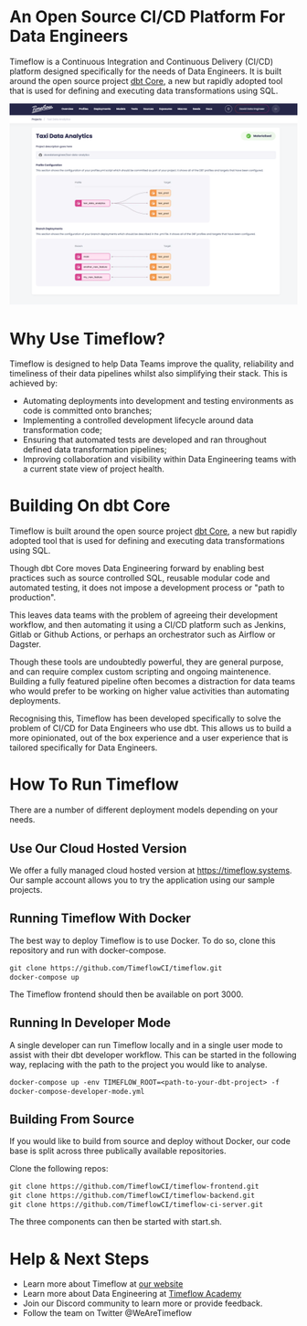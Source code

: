 # An Open Source CI/CD Platform For Data Engineers

Timeflow is a Continuous Integration and Continuous Delivery (CI/CD) platform designed specifically for the needs of Data Engineers.  It is built around the open source project [dbt Core](https://github.com/dbt-labs/dbt-core), a new but rapidly adopted tool that is used for defining and executing data transformations using SQL.

<img src="/screenshot.png" width="900"/>
 
# Why Use Timeflow?

Timeflow is designed to help Data Teams improve the quality, reliability and timeliness of their data pipelines whilst also simplifying their stack.  This is achieved by:

- Automating deployments into development and testing environments as code is committed onto branches;
- Implementing a controlled development lifecycle around data transformation code;
- Ensuring that automated tests are developed and ran throughout defined data transformation pipelines;
- Improving collaboration and visibility within Data Engineering teams with a current state view of project health.

# Building On dbt Core

Timeflow is built around the open source project [dbt Core](https://github.com/dbt-labs/dbt-core), a new but rapidly adopted tool that is used for defining and executing data transformations using SQL.

Though dbt Core moves Data Engineering forward by enabling best practices such as source controlled SQL, reusable modular code and automated testing, it does not impose a development process or "path to production".

This leaves data teams with the problem of agreeing their development workflow, and then automating it using a CI/CD platform such as Jenkins, Gitlab or Github Actions, or perhaps an orchestrator such as Airflow or Dagster.

Though these tools are undoubtedly powerful, they are general purpose, and can require complex custom scripting and ongoing maintenence. Building a fully featured pipeline often becomes a distraction for data teams who would prefer to be working on higher value activities than automating deployments.

Recognising this, Timeflow has been developed specifically to solve the problem of CI/CD for Data Engineers who use dbt. This allows us to build a more opinionated, out of the box experience and a user experience that is tailored specifically for Data Engineers.

# How To Run Timeflow

There are a number of different deployment models depending on your needs.  

## Use Our Cloud Hosted Version

We offer a fully managed cloud hosted version at https://timeflow.systems.  Our sample account allows you to try the application using our sample projects.

## Running Timeflow With Docker

The best way to deploy Timeflow is to use Docker.  To do so, clone this repository and run with docker-compose.

```
git clone https://github.com/TimeflowCI/timeflow.git
docker-compose up
```

The Timeflow frontend should then be available on port 3000.

## Running In Developer Mode

A single developer can run Timeflow locally and in a single user mode to assist with their dbt developer workflow.  This can be started in the following way, replacing _<path-to-your-dbt-project>_ with the path to the project you would like to analyse.  

```
docker-compose up -env TIMEFLOW_ROOT=<path-to-your-dbt-project> -f docker-compose-developer-mode.yml
```

## Building From Source

If you would like to build from source and deploy without Docker, our code base is split across three publically available repositories.  

Clone the following repos:
  
```
git clone https://github.com/TimeflowCI/timeflow-frontend.git
git clone https://github.com/TimeflowCI/timeflow-backend.git
git clone https://github.com/TimeflowCI/timeflow-ci-server.git
```
 
The three components can then be started with start.sh.  

# Help & Next Steps

- Learn more about Timeflow at [our website](https://timeflow.systems)
- Learn more about Data Engineering at [Timeflow Academy](https://timeflow.academy)
- Join our Discord community to learn more or provide feedback.  
- Follow the team on Twitter @WeAreTimeflow
